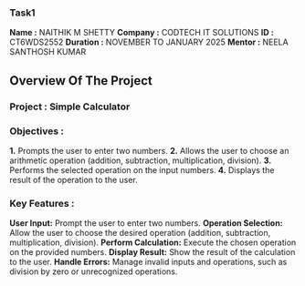 ### Task1

**Name :** NAITHIK M SHETTY
**Company :** CODTECH IT SOLUTIONS
**ID :** CT6WDS2552
**Duration :** NOVEMBER TO JANUARY 2025
**Mentor :** NEELA SANTHOSH KUMAR

## Overview Of The Project

### Project : Simple Calculator

### Objectives :
**1.** Prompts the user to enter two numbers.
**2.** Allows the user to choose an arithmetic operation (addition, subtraction, multiplication, division).
**3.** Performs the selected operation on the input numbers.
**4.** Displays the result of the operation to the user.

### Key Features : 
**User Input:** Prompt the user to enter two numbers.
**Operation Selection:** Allow the user to choose the desired operation (addition, subtraction, multiplication, division).
**Perform Calculation:** Execute the chosen operation on the provided numbers.
**Display Result:** Show the result of the calculation to the user.
**Handle Errors:** Manage invalid inputs and operations, such as division by zero or unrecognized operations.

